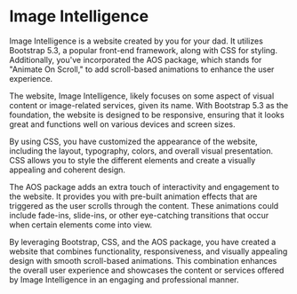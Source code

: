 # Image Intelligence 
Image Intelligence is a website created by you for your dad. It utilizes Bootstrap 5.3, a popular front-end framework, along with CSS for styling. Additionally, you've incorporated the AOS package, which stands for "Animate On Scroll," to add scroll-based animations to enhance the user experience.

The website, Image Intelligence, likely focuses on some aspect of visual content or image-related services, given its name. With Bootstrap 5.3 as the foundation, the website is designed to be responsive, ensuring that it looks great and functions well on various devices and screen sizes.

By using CSS, you have customized the appearance of the website, including the layout, typography, colors, and overall visual presentation. CSS allows you to style the different elements and create a visually appealing and coherent design.

The AOS package adds an extra touch of interactivity and engagement to the website. It provides you with pre-built animation effects that are triggered as the user scrolls through the content. These animations could include fade-ins, slide-ins, or other eye-catching transitions that occur when certain elements come into view.

By leveraging Bootstrap, CSS, and the AOS package, you have created a website that combines functionality, responsiveness, and visually appealing design with smooth scroll-based animations. This combination enhances the overall user experience and showcases the content or services offered by Image Intelligence in an engaging and professional manner.
